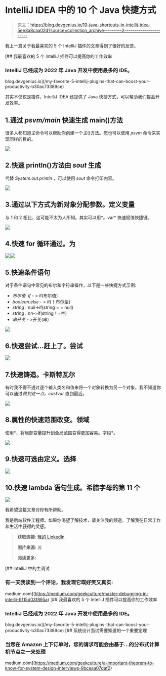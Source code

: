 # IntelliJ IDEA 中的 10 个 Java 快捷方式

> 原文：<https://blog.devgenius.io/10-java-shortcuts-in-intellij-idea-5ee3a8caa02d?source=collection_archive---------2----------------------->

我上一篇关于我最喜欢的 5 个 IntelliJ 插件的文章得到了很好的反馈。

[](/my-favorite-5-intellij-plugins-that-can-boost-your-productivity-b30ac73389ce) [## 我最喜欢的 5 个 IntelliJ 插件可以提高你的工作效率

### IntelliJ 已经成为 2022 年 Java 开发中使用最多的 IDE。

blog.devgenius.io](/my-favorite-5-intellij-plugins-that-can-boost-your-productivity-b30ac73389ce) 

其实不仅仅是插件，IntelliJ IDEA 还提供了 Java 快捷方式，可以帮助我们提高开发效率。

## 1.通过 *psvm/main* 快速生成 main()方法

很多人都知道*主*命令可以帮助你创建一个*主*()方法。您也可以使用 *psvm* 命令来实现同样的目的。

![](img/07f15d5f8f025a9c00f906fa4386205d.png)

## 2.快速 println()方法由 *sout* 生成

代替 *System.out.println* ，可以使用 *sout* 命令打印内容。

![](img/1749f66e78430f7ed8be766b493bce43.png)

## 3.通过以下方式为新对象分配参数。定义变量

与 1 和 2 相比，这可能不太为人所知。其实可以用*。var* 快速赋值快捷键。

![](img/dffb623442a27accb02ab8c66440ea13.png)

## 4.快速 for 循环通过。为

![](img/cd222faaa7efd2b9d22fdd7118168454.png)![](img/4917bde176d85a53811d11a647c3b672.png)

## 5.快速条件语句

对于条件语句中常见的布尔和字符串操作，以下是一些快捷方式示例:

*   *布尔值. if* - > if(布尔值)
*   *boolean.else* - > if(！布尔型)
*   *string . null*->if(string = = null)
*   *string . nn-*>if(string！=空)
*   *串开关* - >开关(串)

![](img/3473046bb4de296eca5a15f689f62fc3.png)

## 6.快速尝试…赶上了。尝试

![](img/e0a2150ab67ba5372e80321e5ffcee35.png)

## 7.快速铸造。卡斯特瓦尔

有时我不得不通过逐个输入类名和值来将一个对象转换为另一个对象。我不知道你可以通过*做到这一点。castvar* 直到最近。

![](img/e5c4b9ae7c1d1163ac7ab337a0d52e7e.png)

## 8.属性的快速范围改变。领域

使用*，将局部变量提升到全局范围变得更加容易。字段*。

![](img/38b4fa880f08d87b98216c42826e7c61.png)

## 9.快速可选由定义。选择

![](img/ab0958e47327c8b668e08cfd417a2536.png)

## 10.快速 lambda 语句生成。希腊字母的第 11 个

![](img/78e1dd61de5cef99483b8e6fa3af8de3.png)

我希望这篇文章对你有所帮助。

我是后端软件工程师。如果你渴望了解技术，请关注我的频道，了解我在日常工作和生活中获得的灵感。

> **获取连接:**
> [我的 LinkedIn](https://www.linkedin.com/in/daini-wang-5127b2182)
> 
> **图片来源:**
> 苏
> 
> **阅读更多:**

[](https://medium.com/geekculture/master-debugging-in-intellij-9115d03f895a) [## IntelliJ 中的主调试

### 有一天我读到一个评论，我发现它既好笑又真实:

medium.com](https://medium.com/geekculture/master-debugging-in-intellij-9115d03f895a) [](/my-favorite-5-intellij-plugins-that-can-boost-your-productivity-b30ac73389ce) [## 我最喜欢的 5 个 IntelliJ 插件可以提高你的工作效率

### IntelliJ 已经成为 2022 年 Java 开发中使用最多的 IDE。

blog.devgenius.io](/my-favorite-5-intellij-plugins-that-can-boost-your-productivity-b30ac73389ce) [](https://medium.com/geekculture/a-important-theorem-to-know-for-system-design-interviews-9bceaa07daf2) [## 系统设计面试需要知道的一个重要定理

### 当您在 Amazon 上下订单时，您的请求可能会由基于…的分布式计算机节点之一来处理

medium.com](https://medium.com/geekculture/a-important-theorem-to-know-for-system-design-interviews-9bceaa07daf2)